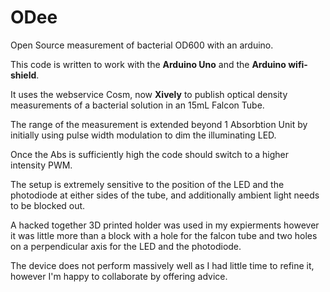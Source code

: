 ODee
====

Open Source measurement of bacterial OD600 with an arduino.

This code is written to work with the **Arduino Uno** and the **Arduino wifi-shield**.

It uses the webservice Cosm, now **Xively** to publish optical density measurements of a bacterial solution in an 15mL Falcon Tube.

The range of the measurement is extended beyond 1 Absorbtion Unit by initially using pulse width modulation to dim the illuminating LED.

Once the Abs is sufficiently high the code should switch to a higher intensity PWM.

The setup is extremely sensitive to the position of the LED and the photodiode at either sides of the tube, and additionally ambient light needs to be blocked out.

A hacked together 3D printed holder was used in my expierments however it was little more than a block with a hole for the falcon tube and two holes on a perpendicular axis for the LED and the photodiode.

The device does not perform massively well as I had little time to refine it, however I'm happy to collaborate by offering advice.
